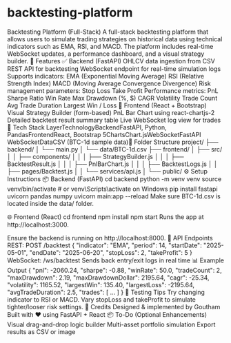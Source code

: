 # backtesting-platform
Backtesting Platform (Full-Stack)
A full-stack backtesting platform that allows users to simulate trading strategies on historical data using technical indicators such as EMA, RSI, and MACD. The platform includes real-time WebSocket updates, a performance dashboard, and a visual strategy builder.
🚀 Features
✅ Backend (FastAPI)
OHLCV data ingestion from CSV
REST API for backtesting
WebSocket endpoint for real-time simulation logs
Supports indicators:
EMA (Exponential Moving Average)
RSI (Relative Strength Index)
MACD (Moving Average Convergence Divergence)
Risk management parameters:
Stop Loss
Take Profit
Performance metrics:
PnL
Sharpe Ratio
Win Rate
Max Drawdown (%, $)
CAGR
Volatility
Trade Count
Avg Trade Duration
Largest Win / Loss
🎨 Frontend (React + Bootstrap)
Visual Strategy Builder (form-based)
PnL Bar Chart using react-chartjs-2
Detailed backtest result summary table
Live WebSocket log view for trades
🧱 Tech Stack
LayerTechnologyBackendFastAPI, Python, PandasFrontendReact, Bootstrap 5ChartsChart.jsWebSocketFastAPI WebSocketDataCSV (BTC-1d sample data)📁 Folder Structure
project/
├── backend/
│   └── main.py
│   └── data/BTC-1d.csv
├── frontend/
│   ├── src/
│   │   ├── components/
│   │   │   ├── StrategyBuilder.js
│   │   │   ├── BacktestResult.js
│   │   │   ├── PnlBarChart.js
│   │   │   ├── BacktestLogs.js
│   │   ├── pages/Backtest.js
│   │   └── services/api.js
│   └── public/
⚙️ Setup Instructions
📦 Backend (FastAPI)
cd backend
python -m venv venv
source venv/bin/activate  # or venv\Scripts\activate on Windows
pip install fastapi uvicorn pandas numpy
uvicorn main:app --reload
Make sure BTC-1d.csv is located inside the data/ folder.

🌐 Frontend (React)
cd frontend
npm install
npm start
Runs the app at http://localhost:3000.

Ensure the backend is running on http://localhost:8000.
🔌 API Endpoints
REST: POST /backtest
{
  "indicator": "EMA",
  "period": 14,
  "startDate": "2025-05-01",
  "endDate": "2025-06-20",
  "stopLoss": 2,
  "takeProfit": 5
}
WebSocket: /ws/backtest
Sends back entry/exit logs in real time
📊 Example Output
{
  "pnl": -2060.24,
  "sharpe": -0.88,
  "winRate": 50.0,
  "tradeCount": 2,
  "maxDrawdown": 2.19,
  "maxDrawdownDollar": 2195.64,
  "cagr": -25.34,
  "volatility": 1165.52,
  "largestWin": 135.40,
  "largestLoss": -2195.64,
  "avgTradeDuration": 2.5,
  "trades": [ ... ]
}
🧪 Testing Tips
Try changing indicator to RSI or MACD.
Vary stopLoss and takeProfit to simulate tighter/looser risk settings.
📘 Credits
Designed & implemented by Goutham
Built with ❤️ using FastAPI + React
📦 To-Do (Optional Enhancements)
Visual drag-and-drop logic builder
Multi-asset portfolio simulation
Export results as CSV or image
